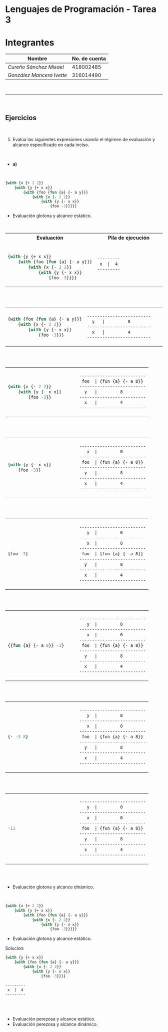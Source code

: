 # Lenguajes de Programación - Tarea 3

# Integrantes 

| **Nombre** | **No. de cuenta** |
|---|---|
| *Cureño Sánchez Misael* | 418002485 |
| *González Mancera Ivette* | 316014490 |

<br>

---

<br>

## Ejercicios

<br>

1. Evalúa las siguientes expresiones usando el régimen de evaluación y alcance especificado en cada inciso.

<br>

- **a)**

<br>


```ml
{with {x {+ 2 2}}
    {with {y {+ x x}}
        {with {foo {fun {a} {- a y}}}
            {with {x {- 2 2}}
                {with {y {- x x}}
                    {foo -3}}}}}
```
- Evaluación glotona y alcance estático.

<table width="100%">
<tr>
  <th>Evaluación</th>
  <th>Pila de ejecución</th>
</tr>
<br>
<tr>
<td width="50%">
<br>

```ml
{with {y {+ x x}}
    {with {foo {fun {a} {- a y}}}
        {with {x {- 2 2}}
            {with {y {- x x}}
                {foo -3}}}}
```

</td>
<td>

```txt
---------
 x  |  4
---------
```

</td>
</tr>
</table><br><br>

<!---------------------------------------------------------------->

<table width="100%">
<tr>
<td width="50%">

```ml
{with {foo {fun {a} {- a y}}}
    {with {x {- 2 2}}
        {with {y {- x x}}
            {foo -3}}}
```

</td>
<td>

```txt
-------------------------
  y   |         8 
-------------------------
  x   |         4
-------------------------
```

</td>
</tr>
</table><br><br>

<!---------------------------------------------------------------->

<table width="100%">
<tr>
<td width="50%">

```ml
{with {x {- 2 2}}
    {with {y {- x x}}
        {foo -3}}
```

</td>
<td>

```txt
--------------------------
 foo  | {fun {a} {- a 8}} 
--------------------------
  y   |         8         
--------------------------
  x   |         4         
--------------------------
```

</td>
</tr>
</table><br><br>

<!---------------------------------------------------------------->

<table width="100%">
<tr>
<td width="50%">

```ml
{with {y {- x x}}
    {foo -3}}
```

</td>
<td>

```txt
--------------------------
   x  |         0         
--------------------------
 foo  | {fun {a} {- a 8}} 
--------------------------
  y   |         8         
--------------------------
  x   |         4         
--------------------------
```

</td>
</tr>
</table><br><br>

<!---------------------------------------------------------------->

<table width="100%">
<tr>
<td width="50%">

```ml
{foo -3}
```

</td>
<td>

```txt
--------------------------
   y  |         0         
--------------------------
   x  |         0         
--------------------------
 foo  | {fun {a} {- a 8}} 
--------------------------
  y   |         8         
--------------------------
  x   |         4         
--------------------------
```

</td>
</tr>
</table><br><br>

<!---------------------------------------------------------------->

<table width="100%">
<tr>
<td width="50%">

```ml
{{fun {a} {- a 8}} -3}
```

</td>
<td>

```txt
--------------------------
   y  |         0         
--------------------------
   x  |         0         
--------------------------
 foo  | {fun {a} {- a 8}} 
--------------------------
  y   |         8         
--------------------------
  x   |         4         
--------------------------
```
</td>
</tr>
</table><br><br>

<table width="100%">
<tr>
<td width="50%">

```ml
{- -3 8}
```

</td>
<td>

```txt
--------------------------
   y  |         0         
--------------------------
   x  |         0         
--------------------------
 foo  | {fun {a} {- a 8}} 
--------------------------
  y   |         8         
--------------------------
  x   |         4         
--------------------------
```
</td>
</tr>
</table><br><br>

<table width="100%">
<tr>
<td width="50%">

```ml
-11
```

</td>
<td>

```txt
--------------------------
   y  |         0         
--------------------------
   x  |         0         
--------------------------
 foo  | {fun {a} {- a 8}} 
--------------------------
  y   |         8         
--------------------------
  x   |         4         
--------------------------
```

</td>
</tr>
</table><br><br>



- Evaluación glotona y alcance dinámico.

<br>

```ml
{with {x {+ 2 2}}
    {with {y {+ x x}}
        {with {foo {fun {a} {- a y}}}
            {with {x {- 2 2}}
                {with {y {- x x}}
                    {foo -3}}}}}
```
- Evaluación glotona y alcance estático.

Solucion:

```ml
{with {y {+ x x}}
    {with {foo {fun {a} {- a y}}}
        {with {x {- 2 2}}
            {with {y {- x x}}
                {foo -3}}}}
```

```txt
---------
 x  |  4
---------
```

<br><br>
- Evaluación perezosa y alcance estático.
- Evaluación perezosa y alcance dinámico.
